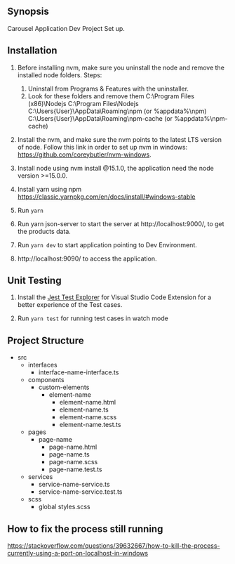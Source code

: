 ## Synopsis

Carousel Application Dev Project Set up.

## Installation

1. Before installing nvm, make sure you uninstall the node and remove the installed node folders.
    Steps:
    1. Uninstall from Programs & Features with the uninstaller.
    2. Look for these folders and remove them
        C:\Program Files (x86)\Nodejs
        C:\Program Files\Nodejs
        C:\Users\{User}\AppData\Roaming\npm (or %appdata%\npm)
        C:\Users\{User}\AppData\Roaming\npm-cache (or %appdata%\npm-cache)

2. Install the nvm, and make sure the nvm points to the latest LTS version of node. Follow this link in order to set up nvm in windows: https://github.com/coreybutler/nvm-windows.
3. Install node using nvm install @15.1.0, the application need the node version >=15.0.0.
4. Install yarn using npm https://classic.yarnpkg.com/en/docs/install/#windows-stable
5. Run `yarn`
6. Run yarn json-server to start the server at  http://localhost:9000/, to get the products data.
7. Run `yarn dev` to start application pointing to Dev Environment.
8. http://localhost:9090/ to access the application.


## Unit Testing

1. Install the [Jest Test Explorer](https://marketplace.visualstudio.com/items?itemName=rtbenfield.vscode-jest-test-adapter) for Visual Studio Code Extension for a better experience of the Test cases.

2. Run `yarn test` for running test cases in watch mode

## Project Structure

* src
    * interfaces
        * interface-name-interface.ts
    * components
        * custom-elements
            * element-name
                * element-name.html
                * element-name.ts
                * element-name.scss
                * element-name.test.ts
    * pages
        * page-name
            * page-name.html
            * page-name.ts
            * page-name.scss
            * page-name.test.ts
    * services
        * service-name-service.ts
        * service-name-service.test.ts
    * scss
        * global styles.scss 


## How to fix the process still running

https://stackoverflow.com/questions/39632667/how-to-kill-the-process-currently-using-a-port-on-localhost-in-windows
